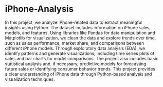# iPhone-Analysis

In this project, we analyze iPhone-related data to extract meaningful insights using Python. The dataset includes information on iPhone sales, models, and features. Using libraries like Pandas for data manipulation and Matplotlib for visualization, we clean the data and explore trends over time, such as sales performance, market share, and comparisons between different iPhone models. Through exploratory data analysis (EDA), we identify patterns and generate visualizations, including time series plots of sales and bar charts for model comparisons. The project also includes basic statistical analysis and, if necessary, predictive models for forecasting future sales or identifying consumer behavior trends. This project provides a clear understanding of iPhone data through Python-based analysis and visualization techniques.
